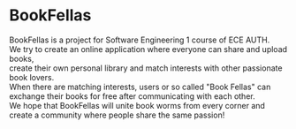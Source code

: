 # BookFellas  
BookFellas is a project for Software Engineering 1 course of ECE AUTH.  
We try to create an online application where everyone can share and upload books,  
create their own personal library and match interests with other passionate book lovers.  
When there are matching interests, users or so called "Book Fellas" can exchange their books for free after communicating with each other.  
We hope that BookFellas will unite book worms from every corner and create a community where people share the same passion!
